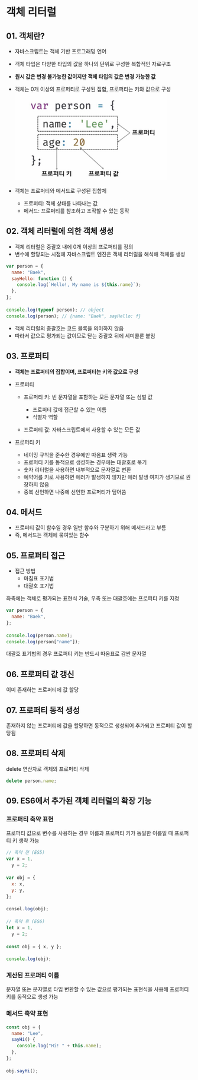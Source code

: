 # 객체 리터럴

## 01. 객체란?

- 자바스크립트는 객체 기반 프로그래밍 언어
- 객체 타입은 다양한 타입의 값을 하나의 단위로 구성한 복합적인 자료구조
- **원시 값은 변경 불가능한 값이지만 객체 타입의 값은 변경 가능한 값**
- 객체는 0개 이상의 프로퍼티로 구성된 집합, 프로퍼티는 키와 값으로 구성
  ![alt text](image.png)
- 객체는 프로퍼티와 메서드로 구성된 집합체

  - 프로퍼티: 객체 상태를 나타내는 값
  - 메서드: 프로퍼티를 참조하고 조작할 수 있는 동작

## 02. 객체 리터럴에 의한 객체 생성

- 객체 리터럴은 중괄호 내에 0개 이상의 프로퍼티를 정의
- 변수에 할당되는 시점에 자바스크립트 엔진은 객체 리터럴을 해석해 객체를 생성

```js
var person = {
  name: "Baek",
  sayHello: function () {
    console.log(`Hello!, My name is ${this.name}`);
  },
};

console.log(typeof person); // object
console.log(person); // {name: "Baek", sayHello: f}
```

- 객체 리터럴의 중괄호는 코드 블록을 의미하지 않음
- 따라서 값으로 평가되는 값이므로 닫는 중괄호 뒤에 세미콜론 붙임

## 03. 프로퍼티

- **객체는 프로퍼티의 집합이며, 프로퍼티는 키와 값으로 구성**
- 프로퍼티

  - 프로퍼티 키: 빈 문자열을 포함하는 모든 문자열 또는 심벌 값

    - 프로퍼티 값에 접근할 수 있는 이름
    - 식별자 역할

  - 프로퍼티 값: 자바스크립트에서 사용할 수 있는 모든 값

- 프로퍼티 키

  - 네이밍 규칙을 준수한 경우에만 따옴표 생략 가능
  - 프로퍼티 키를 동적으로 생성하는 경우에는 대괄호로 묶기
  - 숫자 리터럴을 사용하면 내부적으로 문자열로 변환
  - 예약어를 키로 사용하면 에러가 발생하지 않지만 에러 발생 여지가 생기므로 권장하지 않음
  - 중복 선언하면 나중에 선언한 프로퍼티가 덮어씀

## 04. 메서드

- 프로퍼티 값이 함수일 경우 일반 함수와 구분하기 위해 메서드라고 부름
- 즉, 메서드는 객체에 묶여있는 함수

## 05. 프로퍼티 접근

- 접근 방법
  - 마침표 표기법
  - 대괄호 표기법

좌측에는 객체로 평가되는 표현식 기술, 우측 또는 대괄호에는 프로퍼티 키를 지정

```js
var person = {
  name: "Baek",
};

console.log(person.name);
console.log(person["name"]);
```

대괄호 표기법의 경우 프로퍼티 키는 반드시 따옴표로 감싼 문자열

## 06. 프로퍼티 값 갱신

이미 존재하는 프로퍼티에 값 할당

## 07. 프로퍼티 동적 생성

존재하지 않는 프로퍼티에 값을 할당하면 동적으로 생성되어 추가되고 프로퍼티 값이 할당됨

## 08. 프로퍼티 삭제

delete 연산자로 객체의 프로퍼티 삭제

```js
delete person.name;
```

## 09. ES6에서 추가된 객체 리터럴의 확장 기능

### 프로퍼티 축약 표현

프로퍼티 값으로 변수를 사용하는 경우 이름과 프로퍼티 키가 동일한 이름일 때 프로퍼티 키 생략 가능

```js
// 축약 전 (ES5)
var x = 1,
  y = 2;

var obj = {
  x: x,
  y: y,
};

consol.log(obj);

// 축약 후 (ES6)
let x = 1,
  y = 2;

const obj = { x, y };

console.log(obj);
```

### 계산된 프로퍼티 이름

문자열 또는 문자열로 타입 변환할 수 있는 값으로 평가되는 표현식을 사용해 프로퍼티 키를 동적으로 생성 가능

### 메서드 축약 표현

```js
const obj = {
  name: "Lee",
  sayHi() {
    console.log("Hi! " + this.name);
  },
};

obj.sayHi();
```
